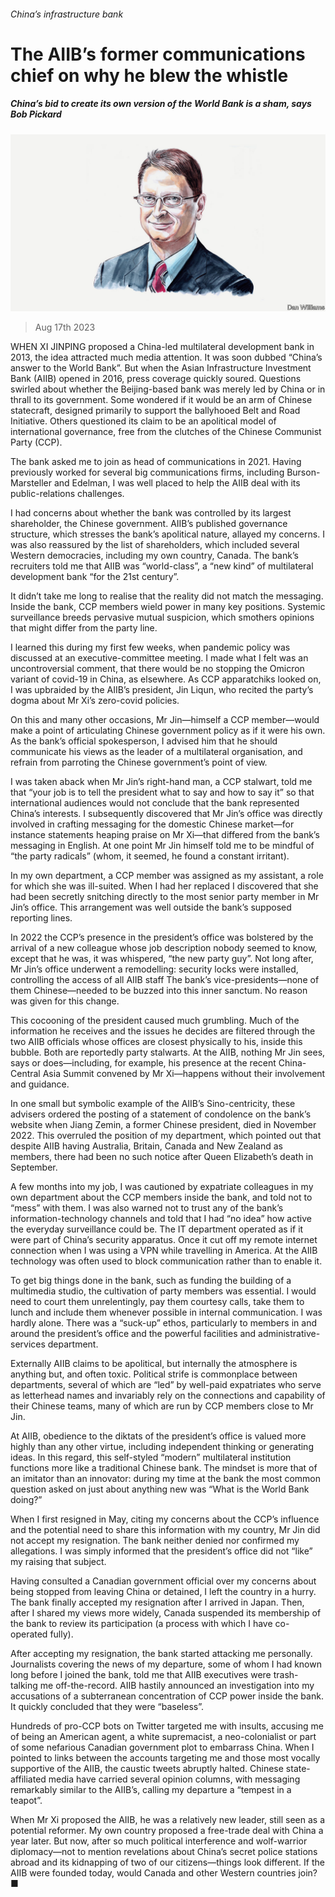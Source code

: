 ###### China’s infrastructure bank

# The AIIB’s former communications chief on why he blew the whistle 

##### China’s bid to create its own version of the World Bank is a sham, says Bob Pickard 

![image](images/20230819_BID002.jpg) 

> Aug 17th 2023 



WHEN XI JINPING proposed a China-led multilateral development bank in 2013, the idea attracted much media attention. It was soon dubbed “China’s answer to the World Bank”. But when the Asian Infrastructure Investment Bank (AIIB) opened in 2016, press coverage quickly soured. Questions swirled about whether the Beijing-based bank was merely led by China or in thrall to its government. Some wondered if it would be an arm of Chinese statecraft, designed primarily to support the ballyhooed Belt and Road Initiative. Others questioned its claim to be an apolitical model of international governance, free from the clutches of the Chinese Communist Party (CCP). 

The bank asked me to join as head of communications in 2021. Having previously worked for several big communications firms, including Burson-Marsteller and Edelman, I was well placed to help the AIIB deal with its public-relations challenges.

I had concerns about whether the bank was controlled by its largest shareholder, the Chinese government. AIIB’s published governance structure, which stresses the bank’s apolitical nature, allayed my concerns. I was also reassured by the list of shareholders, which included several Western democracies, including my own country, Canada. The bank’s recruiters told me that AIIB was “world-class”, a “new kind” of multilateral development bank “for the 21st century”.

It didn’t take me long to realise that the reality did not match the messaging. Inside the bank, CCP members wield power in many key positions. Systemic surveillance breeds pervasive mutual suspicion, which smothers opinions that might differ from the party line.

I learned this during my first few weeks, when pandemic policy was discussed at an executive-committee meeting. I made what I felt was an uncontroversial comment, that there would be no stopping the Omicron variant of covid-19 in China, as elsewhere. As CCP apparatchiks looked on, I was upbraided by the AIIB’s president, Jin Liqun, who recited the party’s dogma about Mr Xi’s zero-covid policies.

On this and many other occasions, Mr Jin—himself a CCP member—would make a point of articulating Chinese government policy as if it were his own. As the bank’s official spokesperson, I advised him that he should communicate his views as the leader of a multilateral organisation, and refrain from parroting the Chinese government’s point of view.

I was taken aback when Mr Jin’s right-hand man, a CCP stalwart, told me that “your job is to tell the president what to say and how to say it” so that international audiences would not conclude that the bank represented China’s interests. I subsequently discovered that Mr Jin’s office was directly involved in crafting messaging for the domestic Chinese market—for instance statements heaping praise on Mr Xi—that differed from the bank’s messaging in English. At one point Mr Jin himself told me to be mindful of “the party radicals” (whom, it seemed, he found a constant irritant).

In my own department, a CCP member was assigned as my assistant, a role for which she was ill-suited. When I had her replaced I discovered that she had been secretly snitching directly to the most senior party member in Mr Jin’s office. This arrangement was well outside the bank’s supposed reporting lines.

In 2022 the CCP’s presence in the president’s office was bolstered by the arrival of a new colleague whose job description nobody seemed to know, except that he was, it was whispered, “the new party guy”. Not long after, Mr Jin’s office underwent a remodelling: security locks were installed, controlling the access of all AIIB staff The bank’s vice-presidents—none of them Chinese—needed to be buzzed into this inner sanctum. No reason was given for this change.

This cocooning of the president caused much grumbling. Much of the information he receives and the issues he decides are filtered through the two AIIB officials whose offices are closest physically to his, inside this bubble. Both are reportedly party stalwarts. At the AIIB, nothing Mr Jin sees, says or does—including, for example, his presence at the recent China-Central Asia Summit convened by Mr Xi—happens without their involvement and guidance.

In one small but symbolic example of the AIIB’s Sino-centricity, these advisers ordered the posting of a statement of condolence on the bank’s website when Jiang Zemin, a former Chinese president, died in November 2022. This overruled the position of my department, which pointed out that despite AIIB having Australia, Britain, Canada and New Zealand as members, there had been no such notice after Queen Elizabeth’s death in September.

A few months into my job, I was cautioned by expatriate colleagues in my own department about the CCP members inside the bank, and told not to “mess” with them. I was also warned not to trust any of the bank’s information-technology channels and told that I had “no idea” how active the everyday surveillance could be. The IT department operated as if it were part of China’s security apparatus. Once it cut off my remote internet connection when I was using a VPN while travelling in America. At the AIIB technology was often used to block communication rather than to enable it.

To get big things done in the bank, such as funding the building of a multimedia studio, the cultivation of party members was essential. I would need to court them unrelentingly, pay them courtesy calls, take them to lunch and include them whenever possible in internal communication. I was hardly alone. There was a “suck-up” ethos, particularly to members in and around the president’s office and the powerful facilities and administrative-services department.

Externally AIIB claims to be apolitical, but internally the atmosphere is anything but, and often toxic. Political strife is commonplace between departments, several of which are “led” by well-paid expatriates who serve as letterhead names and invariably rely on the connections and capability of their Chinese teams, many of which are run by CCP members close to Mr Jin.

At AIIB, obedience to the diktats of the president’s office is valued more highly than any other virtue, including independent thinking or generating ideas. In this regard, this self-styled “modern” multilateral institution functions more like a traditional Chinese bank. The mindset is more that of an imitator than an innovator: during my time at the bank the most common question asked on just about anything new was “What is the World Bank doing?”

When I first resigned in May, citing my concerns about the CCP’s influence and the potential need to share this information with my country, Mr Jin did not accept my resignation. The bank neither denied nor confirmed my allegations. I was simply informed that the president’s office did not “like” my raising that subject.

Having consulted a Canadian government official over my concerns about being stopped from leaving China or detained, I left the country in a hurry. The bank finally accepted my resignation after I arrived in Japan. Then, after I shared my views more widely, Canada suspended its membership of the bank to review its participation (a process with which I have co-operated fully).

After accepting my resignation, the bank started attacking me personally. Journalists covering the news of my departure, some of whom I had known long before I joined the bank, told me that AIIB executives were trash-talking me off-the-record. AIIB hastily announced an investigation into my accusations of a subterranean concentration of CCP power inside the bank. It quickly concluded that they were “baseless”. 

Hundreds of pro-CCP bots on Twitter targeted me with insults, accusing me of being an American agent, a white supremacist, a neo-colonialist or part of some nefarious Canadian government plot to embarrass China. When I pointed to links between the accounts targeting me and those most vocally supportive of the AIIB, the caustic tweets abruptly halted. Chinese state-affiliated media have carried several opinion columns, with messaging remarkably similar to the AIIB’s, calling my departure a “tempest in a teapot”. 

When Mr Xi proposed the AIIB, he was a relatively new leader, still seen as a potential reformer. My own country proposed a free-trade deal with China a year later. But now, after so much political interference and wolf-warrior diplomacy—not to mention revelations about China’s secret police stations abroad and its kidnapping of two of our citizens—things look different. If the AIIB were founded today, would Canada and other Western countries join? ■


